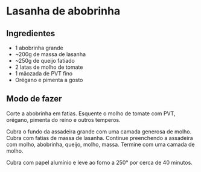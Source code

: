 # Lasanha de abobrinha

## Ingredientes

* 1 abobrinha grande
* ~200g de massa de lasanha
* ~250g de queijo fatiado
* 2 latas de molho de tomate
* 1 mãozada de PVT fino
* Orégano e pimenta a gosto

## Modo de fazer

Corte a abobrinha em fatias. Esquente o molho de tomate com PVT, orégano, pimenta do reino e outros temperos.

Cubra o fundo da assadeira grande com uma camada generosa de molho. Cubra com fatias de massa de lasanha. Continue preenchendo a assadeira com molho, abobrinha, queijo, molho, massa. Termine com uma camada de molho.

Cubra com papel alumínio e leve ao forno a 250° por cerca de 40 minutos.
